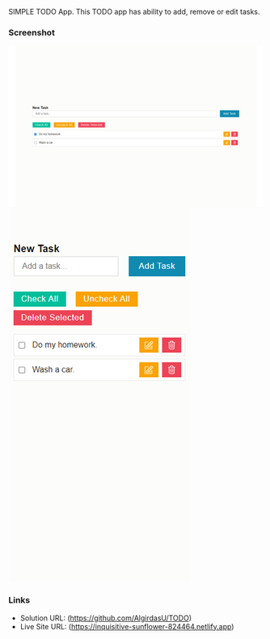 SIMPLE TODO App.
This TODO app has ability to add, remove or edit tasks.

### Screenshot

![](images/desktop.jpg)
![](images/mobile.jpg)

### Links

- Solution URL: (https://github.com/AlgirdasU/TODO)
- Live Site URL: (https://inquisitive-sunflower-824464.netlify.app)
